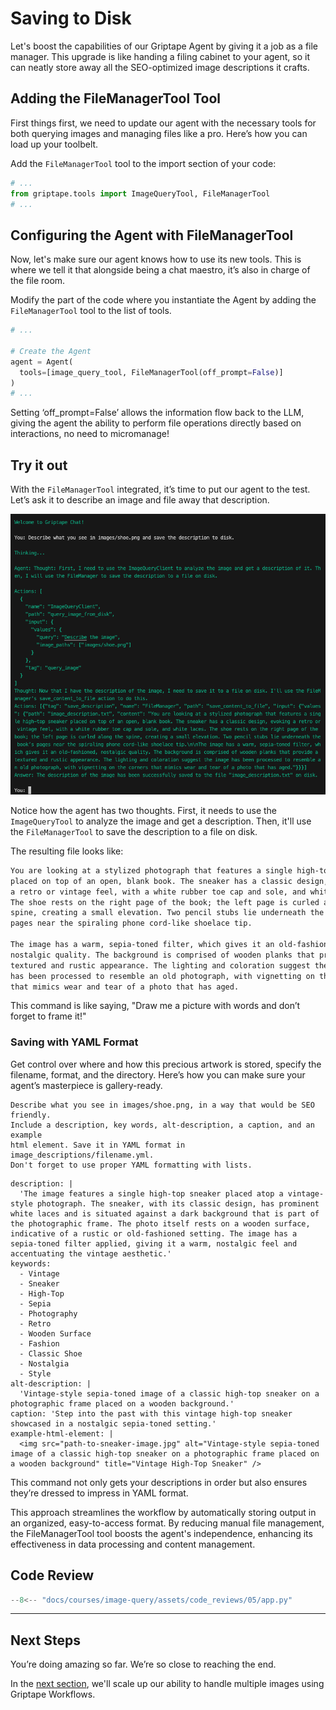 # Saving to Disk

Let's boost the capabilities of our Griptape Agent by giving it a job as a file manager. This upgrade is like handing a filing cabinet to your agent, so it can neatly store away all the SEO-optimized image descriptions it crafts.

## Adding the FileManagerTool Tool

First things first, we need to update our agent with the necessary tools for both querying images and managing files like a pro. Here’s how you can load up your toolbelt.

Add the `FileManagerTool` tool to the import section of your code:

```python title="app.py" hl_lines="2"
# ...
from griptape.tools import ImageQueryTool, FileManagerTool
# ...
```

## Configuring the Agent with FileManagerTool

Now, let's make sure our agent knows how to use its new tools. This is where we tell it that alongside being a chat maestro, it’s also in charge of the file room. 

Modify the part of the code where you instantiate the Agent by adding the `FileManagerTool` tool to the list of tools.

```python title="app.py" hl_lines="5"
# ...

# Create the Agent
agent = Agent(
  tools=[image_query_tool, FileManagerTool(off_prompt=False)]
)
# ...

```

Setting ‘off_prompt=False’ allows the information flow back to the LLM, giving the agent the ability to perform file operations directly based on interactions, no need to micromanage!

## Try it out

With the `FileManagerTool` integrated, it’s time to put our agent to the test. Let’s ask it to describe an image and file away that description.

![Showing saving to disk](assets/05_saving_to_disk_01.png)

Notice how the agent has two thoughts. First, it needs to use the `ImageQueryTool` to analyze the image and get a description. Then, it'll use the `FileManagerTool` to save the description to a file on disk.

The resulting file looks like:

```txt title="image_description.txt"
You are looking at a stylized photograph that features a single high-top sneaker 
placed on top of an open, blank book. The sneaker has a classic design, evoking 
a retro or vintage feel, with a white rubber toe cap and sole, and white laces. 
The shoe rests on the right page of the book; the left page is curled along the 
spine, creating a small elevation. Two pencil stubs lie underneath the book’s 
pages near the spiraling phone cord-like shoelace tip.

The image has a warm, sepia-toned filter, which gives it an old-fashioned, 
nostalgic quality. The background is comprised of wooden planks that provide a 
textured and rustic appearance. The lighting and coloration suggest the image 
has been processed to resemble an old photograph, with vignetting on the corners 
that mimics wear and tear of a photo that has aged.
```

This command is like saying, "Draw me a picture with words and don’t forget to frame it!"

### Saving with YAML Format

Get control over where and how this precious artwork is stored, specify the filename, format, and the directory. Here’s how you can make sure your agent’s masterpiece is gallery-ready.

``` title="Prompt"
Describe what you see in images/shoe.png, in a way that would be SEO friendly. 
Include a description, key words, alt-description, a caption, and an example 
html element. Save it in YAML format in image_descriptions/filename.yml. 
Don't forget to use proper YAML formatting with lists.
```

``` title="image_descriptions/shoe.yml"
description: |
  'The image features a single high-top sneaker placed atop a vintage-style photograph. The sneaker, with its classic design, has prominent white laces and is situated against a dark background that is part of the photographic frame. The photo itself rests on a wooden surface, indicative of a rustic or old-fashioned setting. The image has a sepia-toned filter applied, giving it a warm, nostalgic feel and accentuating the vintage aesthetic.'
keywords:
  - Vintage
  - Sneaker
  - High-Top
  - Sepia
  - Photography
  - Retro
  - Wooden Surface
  - Fashion
  - Classic Shoe
  - Nostalgia
  - Style
alt-description: |
  'Vintage-style sepia-toned image of a classic high-top sneaker on a photographic frame placed on a wooden background.'
caption: 'Step into the past with this vintage high-top sneaker showcased in a nostalgic sepia-toned setting.'
example-html-element: |
  <img src="path-to-sneaker-image.jpg" alt="Vintage-style sepia-toned image of a classic high-top sneaker on a photographic frame placed on a wooden background" title="Vintage High-Top Sneaker" />

```

This command not only gets your descriptions in order but also ensures they’re dressed to impress in YAML format.

This approach streamlines the workflow by automatically storing output in an organized, easy-to-access format. By reducing manual file management, the FileManagerTool tool boosts the agent's independence, enhancing its effectiveness in data processing and content management.

## Code Review

```python title="app.py" linenums="1"
--8<-- "docs/courses/image-query/assets/code_reviews/05/app.py"
```

---
## Next Steps
You’re doing amazing so far. We’re so close to reaching the end. 

In the [next section](06_querying_multiple_images.md), we'll scale up our ability to handle multiple images using Griptape Workflows.
